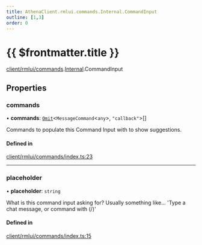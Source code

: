 ```yaml
---
title: AthenaClient.rmlui.commands.Internal.CommandInput
outline: [1,3]
order: 0
---
```


# {{ $frontmatter.title }}


[client/rmlui/commands](../modules/client_rmlui_commands.md).[Internal](../modules/client_rmlui_commands_Internal.md).CommandInput

## Properties

### commands

• **commands**: [`Omit`](../modules/server_player_inventory_Internal.md#Omit)<`MessageCommand`<`any`\>, ``"callback"``\>[]

Commands to populate this Command Input with to show suggestions.

#### Defined in

[client/rmlui/commands/index.ts:23](https://github.com/Stuyk/altv-athena/blob/94f5f1a/src/core/client/rmlui/commands/index.ts#L23)

___

### placeholder

• **placeholder**: `string`

What is this command input asking for?
Usually something like... 'Type a chat message, or command with (/)'

#### Defined in

[client/rmlui/commands/index.ts:15](https://github.com/Stuyk/altv-athena/blob/94f5f1a/src/core/client/rmlui/commands/index.ts#L15)

